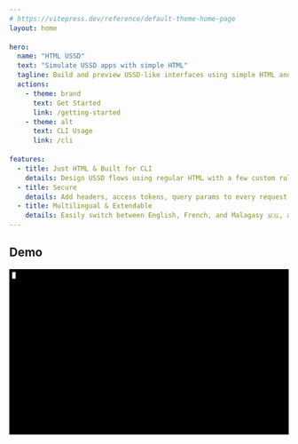 ```yaml
---
# https://vitepress.dev/reference/default-theme-home-page
layout: home

hero:
  name: "HTML USSD"
  text: "Simulate USSD apps with simple HTML"
  tagline: Build and preview USSD-like interfaces using simple HTML and run them in your terminal.
  actions:
    - theme: brand
      text: Get Started
      link: /getting-started
    - theme: alt
      text: CLI Usage
      link: /cli

features:
  - title: Just HTML & Built for CLI
    details: Design USSD flows using regular HTML with a few custom rules — no need for a new DSL — run them from your terminal using local files or remote URLs.
  - title: Secure
    details: Add headers, access tokens, query params to every request for full control over external server interactions.
  - title: Multilingual & Extendable
    details: Easily switch between English, French, and Malagasy 🇲🇬, and plug in your own parser (HTML, JSON, XML...) or renderer thanks to the adapter
---
```


## Demo

![Demo](./demo.gif)